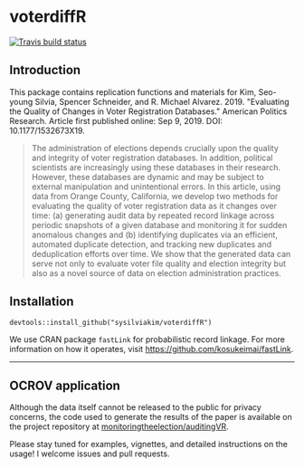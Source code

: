 # voterdiffR

<!-- badges: start -->
[![Travis build status](https://travis-ci.org/sysilviakim/voterdiffR.svg?branch=master)](https://travis-ci.org/sysilviakim/voterdiffR)<!-- badges: end -->

## Introduction

This package contains replication functions and materials for Kim,  Seo-young  Silvia,  Spencer  Schneider,  and  R.  Michael  Alvarez.  2019.  "Evaluating  the Quality of Changes in Voter Registration Databases." American Politics Research. Article first published online: Sep 9, 2019. DOI: 10.1177/1532673X19.

> The administration of elections depends crucially upon the quality and integrity of voter registration databases. In addition, political scientists are increasingly using these databases in their research. However, these databases are dynamic and may be subject to external manipulation and unintentional errors. In this article, using data from Orange County, California, we develop two methods for evaluating the quality of voter registration data as it changes over time: (a) generating audit data by repeated record linkage across periodic snapshots of a given database and monitoring it for sudden anomalous changes and (b) identifying duplicates via an efficient, automated duplicate detection, and tracking new duplicates and deduplication efforts over time. We show that the generated data can serve not only to evaluate voter file quality and election integrity but also as a novel source of data on election administration practices.

## Installation

```
devtools::install_github("sysilviakim/voterdiffR")
```

We use CRAN package `fastLink` for probabilistic record linkage. For more information on how it operates, visit https://github.com/kosukeimai/fastLink.

--------------------------------------------

## OCROV application

Although the data itself cannot be released to the public for privacy concerns, the code used to generate the results of the paper is available on the project repository at [monitoringtheelection/auditingVR](https://github.com/monitoringtheelection/auditingVR). 

Please stay tuned for examples, vignettes, and detailed instructions on the usage! I welcome issues and pull requests.



